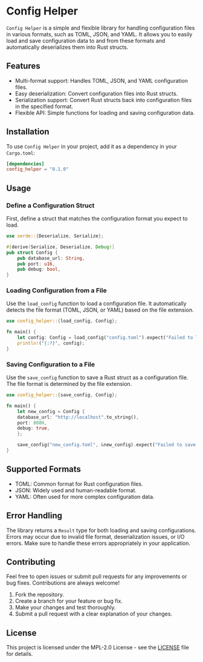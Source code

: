 # Config Helper
`Config Helper` is a simple and flexible library for handling configuration files in various formats, such as TOML, JSON, and YAML. It allows you to easily load and save configuration data to and from these formats and automatically deserializes them into Rust structs.

## Features
* Multi-format support: Handles TOML, JSON, and YAML configuration files.
* Easy deserialization: Convert configuration files into Rust structs.
* Serialization support: Convert Rust structs back into configuration files in the specified format.
* Flexible API: Simple functions for loading and saving configuration data. 
## Installation
To use `Config Helper` in your project, add it as a dependency in your `Cargo.toml`:

```toml
[dependencies]
config_helper = "0.1.0"
```
## Usage
### Define a Configuration Struct
First, define a struct that matches the configuration format you expect to load.

```rust
use serde::{Deserialize, Serialize};

#[derive(Serialize, Deserialize, Debug)]
pub struct Config {
    pub database_url: String,
    pub port: u16,
    pub debug: bool,
}
```
### Loading Configuration from a File
Use the `load_config` function to load a configuration file. It automatically detects the file format (TOML, JSON, or YAML) based on the file extension.

```rust
use config_helper::{load_config, Config};

fn main() {
    let config: Config = load_config("config.toml").expect("Failed to load config");
    println!("{:?}", config);
}
```

### Saving Configuration to a File
Use the `save_config` function to save a Rust struct as a configuration file. The file format is determined by the file extension.

```rust
use config_helper::{save_config, Config};

fn main() {
    let new_config = Config {
    database_url: "http://localhost".to_string(),
    port: 8080,
    debug: true,
    };

    save_config("new_config.toml", &new_config).expect("Failed to save config");
}
```

## Supported Formats
* TOML: Common format for Rust configuration files.
* JSON: Widely used and human-readable format.
* YAML: Often used for more complex configuration data.

## Error Handling
The library returns a `Result` type for both loading and saving configurations. Errors may occur due to invalid file format, deserialization issues, or I/O errors. Make sure to handle these errors appropriately in your application.

## Contributing
Feel free to open issues or submit pull requests for any improvements or bug fixes. Contributions are always welcome!

1. Fork the repository.
2. Create a branch for your feature or bug fix.
3. Make your changes and test thoroughly.
4. Submit a pull request with a clear explanation of your changes.

## License
This project is licensed under the MPL-2.0 License - see the [LICENSE](LICENSE) file for details.